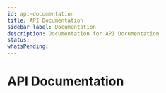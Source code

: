 ```yaml
---
id: api-documentation
title: API Documentation
sidebar_label: Documentation
description: Documentation for API Documentation
status: 
whatsPending: 
---
```


# API Documentation

